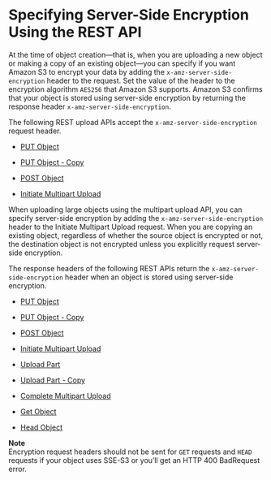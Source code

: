 # Specifying Server\-Side Encryption Using the REST API<a name="SSEUsingRESTAPI"></a>

At the time of object creation—that is, when you are uploading a new object or making a copy of an existing object—you can specify if you want Amazon S3 to encrypt your data by adding the `x-amz-server-side-encryption` header to the request\. Set the value of the header to the encryption algorithm `AES256` that Amazon S3 supports\. Amazon S3 confirms that your object is stored using server\-side encryption by returning the response header `x-amz-server-side-encryption`\. 

The following REST upload APIs accept the `x-amz-server-side-encryption` request header\.

+ [PUT Object](http://docs.aws.amazon.com/AmazonS3/latest/API/RESTObjectPUT.html)

+ [PUT Object \- Copy](http://docs.aws.amazon.com/AmazonS3/latest/API/RESTObjectCOPY.html)

+ [POST Object](http://docs.aws.amazon.com/AmazonS3/latest/API/RESTObjectPOST.html)

+ [Initiate Multipart Upload](http://docs.aws.amazon.com/AmazonS3/latest/API/mpUploadInitiate.html)

When uploading large objects using the multipart upload API, you can specify server\-side encryption by adding the `x-amz-server-side-encryption` header to the Initiate Multipart Upload request\. When you are copying an existing object, regardless of whether the source object is encrypted or not, the destination object is not encrypted unless you explicitly request server\-side encryption\.

The response headers of the following REST APIs return the `x-amz-server-side-encryption` header when an object is stored using server\-side encryption\. 

+ [PUT Object](http://docs.aws.amazon.com/AmazonS3/latest/API/RESTObjectPUT.html)

+ [PUT Object \- Copy](http://docs.aws.amazon.com/AmazonS3/latest/API/RESTObjectCOPY.html)

+ [POST Object](http://docs.aws.amazon.com/AmazonS3/latest/API/RESTObjectPOST.html)

+ [Initiate Multipart Upload](http://docs.aws.amazon.com/AmazonS3/latest/API/mpUploadInitiate.html)

+ [Upload Part](http://docs.aws.amazon.com/AmazonS3/latest/API/mpUploadUploadPart.html)

+ [Upload Part \- Copy](http://docs.aws.amazon.com/AmazonS3/latest/API/mpUploadUploadPartCopy.html)

+ [Complete Multipart Upload](http://docs.aws.amazon.com/AmazonS3/latest/API/mpUploadComplete.html)

+ [Get Object](http://docs.aws.amazon.com/AmazonS3/latest/API/RESTObjectGET.html)

+ [Head Object](http://docs.aws.amazon.com/AmazonS3/latest/API/RESTObjectHEAD.html)

**Note**  
Encryption request headers should not be sent for `GET` requests and `HEAD` requests if your object uses SSE\-S3 or you’ll get an HTTP 400 BadRequest error\.